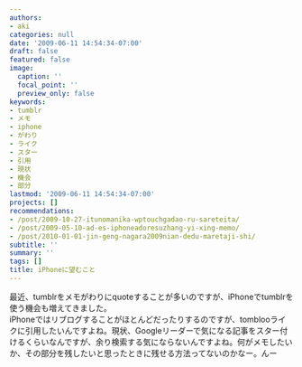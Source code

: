 ```yaml
---
authors:
- aki
categories: null
date: '2009-06-11 14:54:34-07:00'
draft: false
featured: false
image:
  caption: ''
  focal_point: ''
  preview_only: false
keywords:
- tumblr
- メモ
- iphone
- がわり
- ライク
- スター
- 引用
- 現状
- 機会
- 部分
lastmod: '2009-06-11 14:54:34-07:00'
projects: []
recommendations:
- /post/2009-10-27-itunomanika-wptouchgadao-ru-sareteita/
- /post/2009-05-10-ad-es-iphoneadoresuzhang-yi-xing-memo/
- /post/2010-01-01-jin-geng-nagara2009nian-dedu-maretaji-shi/
subtitle: ''
summary: ''
tags: []
title: iPhoneに望むこと
---
```


最近、tumblrをメモがわりにquoteすることが多いのですが、iPhoneでtumblrを使う機会も増えてきました。  
iPhoneではリブログすることがほとんどだったりするのですが、tomblooライクに引用したいんですよね。現状、Googleリーダーで気になる記事をスター付けるくらいなんですが、余り検索する気にならないんですよね。何がメモしたいか、その部分を残したいと思ったときに残せる方法ってないのかなー。んー